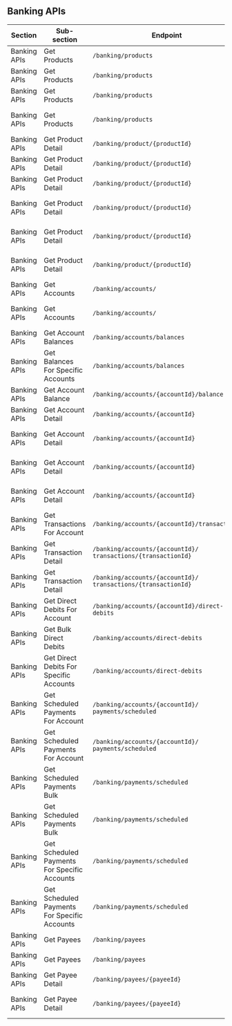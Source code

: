 ## Banking APIs

| Section         | Sub-section                                  | Endpoint                                                       | Method                                | Version | Binding Date        | Retirement Date | Date Introduced     | Date Deprecated     |
|-----------------|----------------------------------------------|----------------------------------------------------------------|---------------------------------------|---------|---------------------|-----------------|---------------------|---------------------|
| Banking APIs    | Get Products                                 | ``/banking/products``                                          | <span class="method get">GET</span>   | V1      | 2020-02-01          | 2020-09-29      | 2019-09-30, V1.0.0  | 2020-01-31, V1.2.0  |
| Banking APIs    | Get Products                                 | ``/banking/products``                                          | <span class="method get">GET</span>   | V2      | 2020-07-31          | 2021-05-31      | 2020-01-31, V1.2.0  | 2021-04-29, V1.9.0  |
| Banking APIs    | Get Products                                 | ``/banking/products``                                          | <span class="method get">GET</span>   | V3      | 2021-02-28          | 2026-05-11      | 2020-04-17, V1.3.0  | 2025-03-13, V1.34.0 |
| Banking APIs    | Get Products                                 | ``/banking/products``                                          | <span class="method get">GET</span>   | V4      | 2025-11-10          | N/A             | 2025-03-13, V1.34.0 | N/A                 |
| Banking APIs    | Get Product Detail                           | ``/banking/product/{productId}``                               | <span class="method get">GET</span>   | V1      | 2020-02-01          | 2020-09-29      | 2019-09-30, V1.0.0  | 2020-01-31, V1.2.0  |
| Banking APIs    | Get Product Detail                           | ``/banking/product/{productId}``                               | <span class="method get">GET</span>   | V2      | 2020-07-31          | 2021-05-31      | 2020-01-31, V1.2.0  | 2021-04-29, V1.9.0  |
| Banking APIs    | Get Product Detail                           | ``/banking/product/{productId}``                               | <span class="method get">GET</span>   | V3      | 2021-02-28          | 2023-02-28      | 2020-04-17, V1.3.0  | 2021-12-23, V1.15.0 |
| Banking APIs    | Get Product Detail                           | ``/banking/product/{productId}``                               | <span class="method get">GET</span>   | V4      | 2022-11-31          | 2025-11-10      | 2021-12-23, V1.15.0 | 2024-12-18, V1.33.0 |
| Banking APIs    | Get Product Detail                           | ``/banking/product/{productId}``                               | <span class="method get">GET</span>   | V5      | 2025-07-14          | 2026-05-11      | 2024-12-18, V1.33.0 | 2025-03-13, V1.34.0 |
| Banking APIs    | Get Product Detail                           | ``/banking/product/{productId}``                               | <span class="method get">GET</span>   | V6      | 2025-11-10          | N/A             | 2025-03-13, V1.34.0 | N/A                 |
| Banking APIs    | Get Accounts                                 | ``/banking/accounts/``                                         | <span class="method get">GET</span>   | V1      | 2020-07-01          | 2024-03-11      | 2019-09-30, V1.0.0  | 2022-12-22, v1.22.0 |
| Banking APIs    | Get Accounts                                 | ``/banking/accounts/``                                         | <span class="method get">GET</span>   | V2      | 2023-07-10          | N/A             | 2022-12-22, v1.22.0 | N/A                 |
| Banking APIs    | Get Account Balances                         | ``/banking/accounts/balances``                                 | <span class="method get">GET</span>   | V1      | 2020-07-01          | N/A             | 2019-09-30, V1.0.0  | N/A                 |
| Banking APIs    | Get Balances For Specific Accounts           | ``/banking/accounts/balances``                                 | <span class="method post">POST</span> | V1      | 2020-07-01          | N/A             | 2019-09-30, V1.0.0  | N/A                 |
| Banking APIs    | Get Account Balance                          | ``/banking/accounts/{accountId}/balance``                      | <span class="method get">GET</span>   | V1      | 2020-07-01          | N/A             | 2019-09-30, V1.0.0  | N/A                 |
| Banking APIs    | Get Account Detail                           | ``/banking/accounts/{accountId}``                              | <span class="method get">GET</span>   | V1      | 2020-11-01          | 2023-02-28      | 2019-09-30, V1.0.0  | 2021-12-23, V1.15.0 |
| Banking APIs    | Get Account Detail                           | ``/banking/accounts/{accountId}``                              | <span class="method get">GET</span>   | V2      | 2022-11-31          | 2024-03-11      | 2021-12-23, V1.15.0 | 2022-12-22, V1.22.0 |
| Banking APIs    | Get Account Detail                           | ``/banking/accounts/{accountId}``                              | <span class="method get">GET</span>   | V3      | 2023-07-10          | 2026-05-11      | 2022-12-22, V1.22.0 | 2025-03-13, V1.34.0 |
| Banking APIs    | Get Account Detail                           | ``/banking/accounts/{accountId}``                              | <span class="method get">GET</span>   | V4      | 2025-11-10          | N/A             | 2025-03-13, V1.34.0 | N/A                 |
| Banking APIs    | Get Transactions For Account                 | ``/banking/accounts/{accountId}/transactions``                 | <span class="method get">GET</span>   | V1      | 2020-07-01          | N/A             | 2019-09-30, V1.0.0  | N/A                 |
| Banking APIs    | Get Transaction Detail                       | ``/banking/accounts/{accountId}/``<br/>``transactions/{transactionId}``|<span class="method get">GET</span> | V1 | 2020-07-01          | N/A             | 2019-09-30, V1.0.0  | 2024-12-18, V1.33.0 |
| Banking APIs    | Get Transaction Detail                       | ``/banking/accounts/{accountId}/``<br/>``transactions/{transactionId}``|<span class="method get">GET</span> | V2 | 2025-07-14          | N/A             | 2024-12-18, V1.33.0 | N/A                 |
| Banking APIs    | Get Direct Debits For Account                | ``/banking/accounts/{accountId}/direct-debits``                | <span class="method get">GET</span>   | V1      | 2020-11-01          | N/A             | 2019-09-30, V1.0.0  | N/A                 |
| Banking APIs    | Get Bulk Direct Debits                       | ``/banking/accounts/direct-debits``                            | <span class="method get">GET</span>   | V1      | 2020-11-01          | N/A             | 2019-09-30, V1.0.0  | N/A                 |
| Banking APIs    | Get Direct Debits For Specific Accounts      | ``/banking/accounts/direct-debits``                            | <span class="method post">POST</span> | V1      | 2020-11-01          | N/A             | 2019-09-30, V1.0.0  | N/A                 |
| Banking APIs    | Get Scheduled Payments For Account           | ``/banking/accounts/{accountId}/``<br/>``payments/scheduled``  | <span class="method get">GET</span>   | V1      | 2020-11-01          | 2024-09-09      | 2019-09-30, V1.0.0  | 2023-07-08, V1.25.0 |
| Banking APIs    | Get Scheduled Payments For Account           | ``/banking/accounts/{accountId}/``<br/>``payments/scheduled``  | <span class="method get">GET</span>   | V2      | 2024-03-11          | N/A             | 2023-07-08, V1.25.0 | N/A                 |
| Banking APIs    | Get Scheduled Payments Bulk                  | ``/banking/payments/scheduled``                                | <span class="method get">GET</span>   | V1      | 2020-11-01          | 2024-09-09      | 2019-09-30, V1.0.0  | 2023-07-08, V1.25.0 |
| Banking APIs    | Get Scheduled Payments Bulk                  | ``/banking/payments/scheduled``                                | <span class="method get">GET</span>   | V2      | 2024-03-11          | N/A             | 2023-07-08, V1.25.0 | N/A                 |
| Banking APIs    | Get Scheduled Payments For Specific Accounts | ``/banking/payments/scheduled``                                | <span class="method post">POST</span> | V1      | 2020-11-01          | 2024-09-09      | 2019-09-30, V1.0.0  | 2023-07-08, V1.25.0 |
| Banking APIs    | Get Scheduled Payments For Specific Accounts | ``/banking/payments/scheduled``                                | <span class="method post">POST</span> | V2      | 2024-03-11          | N/A             | 2023-07-08, V1.25.0 | N/A                 |
| Banking APIs    | Get Payees                                   | ``/banking/payees``                                            | <span class="method get">GET</span>   | V1      | 2020-11-01          | 2022-08-31      | 2019-09-30, V1.0.0  | 2021-12-23, V1.15.0 |
| Banking APIs    | Get Payees                                   | ``/banking/payees``                                            | <span class="method get">GET</span>   | V2      | 2022-07-31          | N/A             | 2019-09-30, V1.0.0  | N/A                 |
| Banking APIs    | Get Payee Detail                             | ``/banking/payees/{payeeId}``                                  | <span class="method get">GET</span>   | V1      | 2020-11-01          | 2022-08-31      | 2019-09-30, V1.0.0  | 2021-12-23, V1.15.0 |
| Banking APIs    | Get Payee Detail                             | ``/banking/payees/{payeeId}``                                  | <span class="method get">GET</span>   | V2      | 2022-07-31          | N/A             | 2021-12-23, V1.15.0 | N/A                 |
